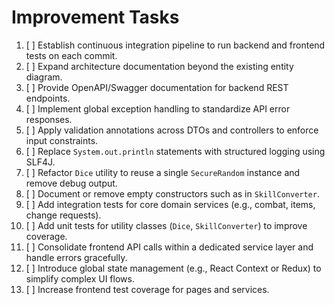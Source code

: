 # Improvement Tasks

1. [ ] Establish continuous integration pipeline to run backend and frontend tests on each commit.
2. [ ] Expand architecture documentation beyond the existing entity diagram.
3. [ ] Provide OpenAPI/Swagger documentation for backend REST endpoints.
4. [ ] Implement global exception handling to standardize API error responses.
5. [ ] Apply validation annotations across DTOs and controllers to enforce input constraints.
6. [ ] Replace `System.out.println` statements with structured logging using SLF4J.
7. [ ] Refactor `Dice` utility to reuse a single `SecureRandom` instance and remove debug output.
8. [ ] Document or remove empty constructors such as in `SkillConverter`.
9. [ ] Add integration tests for core domain services (e.g., combat, items, change requests).
10. [ ] Add unit tests for utility classes (`Dice`, `SkillConverter`) to improve coverage.
11. [ ] Consolidate frontend API calls within a dedicated service layer and handle errors gracefully.
12. [ ] Introduce global state management (e.g., React Context or Redux) to simplify complex UI flows.
13. [ ] Increase frontend test coverage for pages and services.
